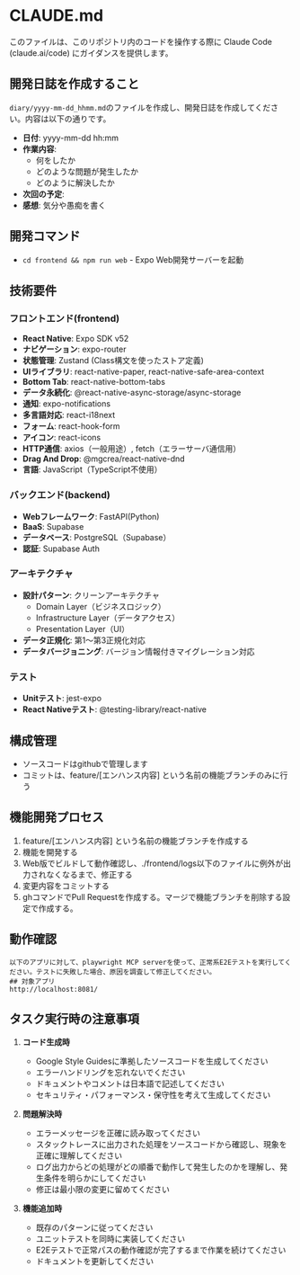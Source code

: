 # CLAUDE.md

このファイルは、このリポジトリ内のコードを操作する際に Claude Code (claude.ai/code) にガイダンスを提供します。

## 開発日誌を作成すること

`diary/yyyy-mm-dd_hhmm.md`のファイルを作成し、開発日誌を作成してください。内容は以下の通りです。

- **日付**: yyyy-mm-dd hh:mm
- **作業内容**:
  - 何をしたか
  - どのような問題が発生したか
  - どのように解決したか
- **次回の予定**:
- **感想**: 気分や愚痴を書く

## 開発コマンド

- `cd frontend && npm run web` - Expo Web開発サーバーを起動

## 技術要件

### フロントエンド(frontend)
- **React Native**: Expo SDK v52
- **ナビゲーション**: expo-router
- **状態管理**: Zustand (Class構文を使ったストア定義)
- **UIライブラリ**: react-native-paper, react-native-safe-area-context
- **Bottom Tab**: react-native-bottom-tabs
- **データ永続化**: @react-native-async-storage/async-storage
- **通知**: expo-notifications
- **多言語対応**: react-i18next
- **フォーム**: react-hook-form
- **アイコン**: react-icons
- **HTTP通信**: axios（一般用途）, fetch（エラーサーバ通信用）
- **Drag And Drop**: @mgcrea/react-native-dnd
- **言語**: JavaScript（TypeScript不使用）

### バックエンド(backend)
- **Webフレームワーク**: FastAPI(Python)
- **BaaS**: Supabase
- **データベース**: PostgreSQL（Supabase）
- **認証**: Supabase Auth

### アーキテクチャ
- **設計パターン**: クリーンアーキテクチャ
  - Domain Layer（ビジネスロジック）
  - Infrastructure Layer（データアクセス）
  - Presentation Layer（UI）
- **データ正規化**: 第1〜第3正規化対応
- **データバージョニング**: バージョン情報付きマイグレーション対応

### テスト
- **Unitテスト**: jest-expo
- **React Nativeテスト**: @testing-library/react-native

## 構成管理

- ソースコードはgithubで管理します
- コミットは、feature/[エンハンス内容] という名前の機能ブランチのみに行う

## 機能開発プロセス

1. feature/[エンハンス内容] という名前の機能ブランチを作成する
2. 機能を開発する
3. Web版でビルドして動作確認し、./frontend/logs以下のファイルに例外が出力されなくなるまで、修正する
4. 変更内容をコミットする
5. ghコマンドでPull Requestを作成する。マージで機能ブランチを削除する設定で作成する。

## 動作確認
```
以下のアプリに対して、playwright MCP serverを使って、正常系E2Eテストを実行してください。テストに失敗した場合、原因を調査して修正してください。
## 対象アプリ
http://localhost:8081/
```

## タスク実行時の注意事項

1. **コード生成時**
   - Google Style Guidesに準拠したソースコードを生成してください
   - エラーハンドリングを忘れないでください
   - ドキュメントやコメントは日本語で記述してください
   - セキュリティ・パフォーマンス・保守性を考えて生成してください

2. **問題解決時**
   - エラーメッセージを正確に読み取ってください
   - スタックトレースに出力された処理をソースコードから確認し、現象を正確に理解してください
   - ログ出力からどの処理がどの順番で動作して発生したのかを理解し、発生条件を明らかにしてください
   - 修正は最小限の変更に留めてください

3. **機能追加時**
   - 既存のパターンに従ってください
   - ユニットテストを同時に実装してください
   - E2Eテストで正常パスの動作確認が完了するまで作業を続けてください
   - ドキュメントを更新してください
